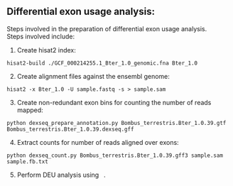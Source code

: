 ## Differential exon usage analysis:  

Steps involved in the preparation of differential exon usage analysis.  
Steps involved include:
1. Create hisat2 index:
```
hisat2-build ./GCF_000214255.1_Bter_1.0_genomic.fna Bter_1.0
```

2. Create alignment files against the ensembl genome:
```
hisat2 -x Bter_1.0 -U sample.fastq -s > sample.sam
```

3. Create non-redundant exon bins for counting the number of reads mapped:  
```
python dexseq_prepare_annotation.py Bombus_terrestris.Bter_1.0.39.gtf Bombus_terrestris.Bter_1.0.39.dexseq.gff
```

4. Extract counts for number of reads aligned over exons:
```
python dexseq_count.py Bombus_terrestris.Bter_1.0.39.gff3 sample.sam sample.fb.txt 
```

5. Perform DEU analysis using ``` ```. 
